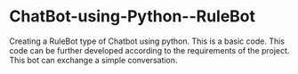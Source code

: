 # ChatBot-using-Python--RuleBot
Creating a RuleBot type of Chatbot using python. This is a basic code. This code can be further developed according to the requirements of the project. This bot can exchange a simple conversation.

